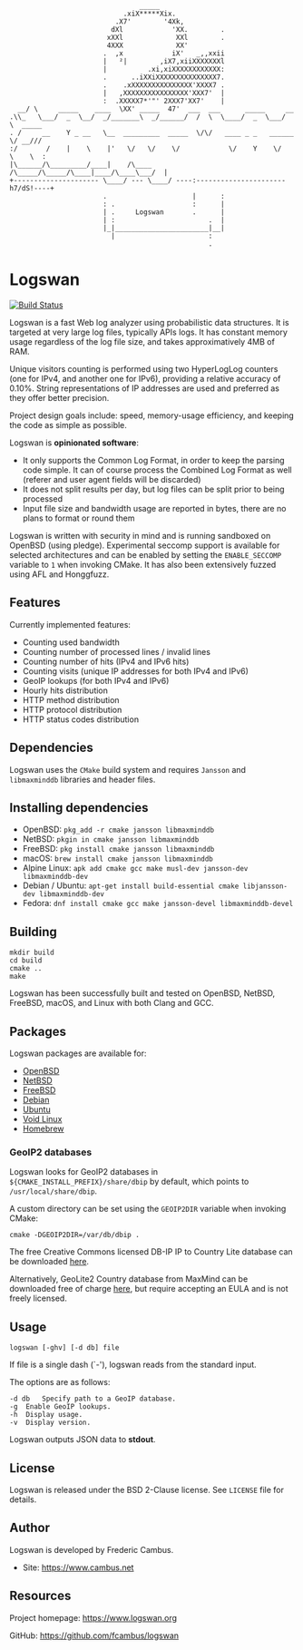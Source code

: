 ```
                                _____
                            .xiX*****Xix.
                          .X7'        '4Xk,
                         dXl            'XX.        .
                        xXXl             XXl        .
                        4XXX             XX'
                       .  ,x            iX'   _,,xxii
                       |   ²|        ,iX7,xiiXXXXXXXl
                       |          .xi,xiXXXXXXXXXXXX:
                       .      ..iXXiXXXXXXXXXXXXXXX7.
                       .    .xXXXXXXXXXXXXXXX'XXXX7 .
                       |   ,XXXXXXXXXXXXXXXX'XXX7'  |
                       :  .XXXXX7*'"' 2XXX7'XX7'    |
  __/ \     _____    ____  \XX' _____  47'  ___  ___      _____     __
.\\_   \___/  _  \__/  _/_______\  _/______/  /  \  \____/  _  \___/  \  _____
. /     __    Y _ __   \__  _________  _____  \/\/   ____ _ _   ______ \/ __///
:/       /    |    \    |'   \/   \/    \/            \/    Y    \/   \    \  :
|\______/\_________/____|    /\____     /\_____/\_____/\____|____/\____\___/  |
+--------------------- \____/ --- \____/ ----:----------------------h7/dS!----+
                       .                     |      :
                       : .                   :      |
                       | .     Logswan       .      |
                       | :                       .  |
                       |_|_______________________|__|
                         |                       :
                                                 .
```
# Logswan

[![Build Status][1]][2]

Logswan is a fast Web log analyzer using probabilistic data structures. It is
targeted at very large log files, typically APIs logs. It has constant memory
usage regardless of the log file size, and takes approximatively 4MB of RAM.

Unique visitors counting is performed using two HyperLogLog counters (one for
IPv4, and another one for IPv6), providing a relative accuracy of 0.10%.
String representations of IP addresses are used and preferred as they offer
better precision.

Project design goals include: speed, memory-usage efficiency, and keeping the
code as simple as possible.

Logswan is **opinionated software**:

- It only supports the Common Log Format, in order to keep the parsing code
  simple. It can of course process the Combined Log Format as well (referer
  and user agent fields will be discarded)
- It does not split results per day, but log files can be split prior to
  being processed
- Input file size and bandwidth usage are reported in bytes, there are no
  plans to format or round them

Logswan is written with security in mind and is running sandboxed on OpenBSD
(using pledge). Experimental seccomp support is available for selected
architectures and can be enabled by setting the `ENABLE_SECCOMP` variable
to `1` when invoking CMake. It has also been extensively fuzzed using AFL
and Honggfuzz.

## Features

Currently implemented features:

- Counting used bandwidth
- Counting number of processed lines / invalid lines
- Counting number of hits (IPv4 and IPv6 hits)
- Counting visits (unique IP addresses for both IPv4 and IPv6)
- GeoIP lookups (for both IPv4 and IPv6)
- Hourly hits distribution
- HTTP method distribution
- HTTP protocol distribution
- HTTP status codes distribution

## Dependencies

Logswan uses the `CMake` build system and requires `Jansson` and `libmaxminddb`
libraries and header files.

## Installing dependencies

- OpenBSD: `pkg_add -r cmake jansson libmaxminddb`
- NetBSD: `pkgin in cmake jansson libmaxminddb`
- FreeBSD: `pkg install cmake jansson libmaxminddb`
- macOS: `brew install cmake jansson libmaxminddb`
- Alpine Linux: `apk add cmake gcc make musl-dev jansson-dev libmaxminddb-dev`
- Debian / Ubuntu: `apt-get install build-essential cmake libjansson-dev libmaxminddb-dev`
- Fedora: `dnf install cmake gcc make jansson-devel libmaxminddb-devel`

## Building

	mkdir build
	cd build
	cmake ..
	make

Logswan has been successfully built and tested on OpenBSD, NetBSD, FreeBSD,
macOS, and Linux with both Clang and GCC.

## Packages

Logswan packages are available for:

- [OpenBSD][3]
- [NetBSD][4]
- [FreeBSD][5]
- [Debian][6]
- [Ubuntu][7]
- [Void Linux][8]
- [Homebrew][9]

### GeoIP2 databases

Logswan looks for GeoIP2 databases in `${CMAKE_INSTALL_PREFIX}/share/dbip` by
default, which points to `/usr/local/share/dbip`.

A custom directory can be set using the `GEOIP2DIR` variable when invoking
CMake:

	cmake -DGEOIP2DIR=/var/db/dbip .

The free Creative Commons licensed DB-IP IP to Country Lite database can be
downloaded [here][10].

Alternatively, GeoLite2 Country database from MaxMind can be downloaded free
of charge [here][11], but require accepting an EULA and is not freely licensed.

## Usage

	logswan [-ghv] [-d db] file

If file is a single dash (`-'), logswan reads from the standard input.

The options are as follows:

	-d db	Specify path to a GeoIP database.
	-g	Enable GeoIP lookups.
	-h	Display usage.
	-v	Display version.

Logswan outputs JSON data to **stdout**.

## License

Logswan is released under the BSD 2-Clause license. See `LICENSE` file for
details.

## Author

Logswan is developed by Frederic Cambus.

- Site: https://www.cambus.net

## Resources

Project homepage: https://www.logswan.org

GitHub: https://github.com/fcambus/logswan

[1]: https://api.travis-ci.org/fcambus/logswan.png?branch=master
[2]: https://travis-ci.org/fcambus/logswan
[3]: https://cvsweb.openbsd.org/cgi-bin/cvsweb/ports/www/logswan
[4]: https://pkgsrc.se/www/logswan
[5]: https://www.freshports.org/www/logswan
[6]: https://packages.debian.org/search?keywords=logswan
[7]: https://packages.ubuntu.com/search?keywords=logswan
[8]: https://github.com/void-linux/void-packages/tree/master/srcpkgs/logswan
[9]: https://formulae.brew.sh/formula/logswan
[10]: https://db-ip.com/db/lite.php
[11]: https://dev.maxmind.com/geoip/geoip2/geolite2/
